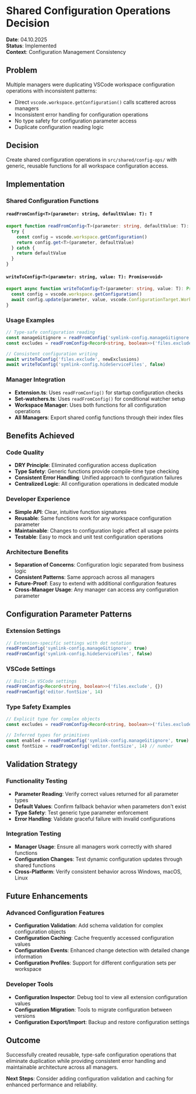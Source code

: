 # Shared Configuration Operations Decision

**Date**: 04.10.2025  
**Status**: Implemented  
**Context**: Configuration Management Consistency

## Problem

Multiple managers were duplicating VSCode workspace configuration operations with inconsistent patterns:

- Direct `vscode.workspace.getConfiguration()` calls scattered across managers
- Inconsistent error handling for configuration operations
- No type safety for configuration parameter access
- Duplicate configuration reading logic

## Decision

Create shared configuration operations in `src/shared/config-ops/` with generic, reusable functions for all workspace configuration access.

## Implementation

### Shared Configuration Functions

#### `readFromConfig<T>(parameter: string, defaultValue: T): T`

```typescript
export function readFromConfig<T>(parameter: string, defaultValue: T): T {
  try {
    const config = vscode.workspace.getConfiguration()
    return config.get<T>(parameter, defaultValue)
  } catch {
    return defaultValue
  }
}
```

#### `writeToConfig<T>(parameter: string, value: T): Promise<void>`

```typescript
export async function writeToConfig<T>(parameter: string, value: T): Promise<void> {
  const config = vscode.workspace.getConfiguration()
  await config.update(parameter, value, vscode.ConfigurationTarget.Workspace)
}
```

### Usage Examples

```typescript
// Type-safe configuration reading
const manageGitignore = readFromConfig('symlink-config.manageGitignore', true)
const excludes = readFromConfig<Record<string, boolean>>('files.exclude', {})

// Consistent configuration writing
await writeToConfig('files.exclude', newExclusions)
await writeToConfig('symlink-config.hideServiceFiles', false)
```

### Manager Integration

- **Extension.ts**: Uses `readFromConfig()` for startup configuration checks
- **Set-watchers.ts**: Uses `readFromConfig()` for conditional watcher setup
- **Workspace Manager**: Uses both functions for all configuration operations
- **All Managers**: Export shared config functions through their index files

## Benefits Achieved

### Code Quality

- **DRY Principle**: Eliminated configuration access duplication
- **Type Safety**: Generic functions provide compile-time type checking
- **Consistent Error Handling**: Unified approach to configuration failures
- **Centralized Logic**: All configuration operations in dedicated module

### Developer Experience

- **Simple API**: Clear, intuitive function signatures
- **Reusable**: Same functions work for any workspace configuration parameter
- **Maintainable**: Changes to configuration logic affect all usage points
- **Testable**: Easy to mock and unit test configuration operations

### Architecture Benefits

- **Separation of Concerns**: Configuration logic separated from business logic
- **Consistent Patterns**: Same approach across all managers
- **Future-Proof**: Easy to extend with additional configuration features
- **Cross-Manager Usage**: Any manager can access any configuration parameter

## Configuration Parameter Patterns

### Extension Settings

```typescript
// Extension-specific settings with dot notation
readFromConfig('symlink-config.manageGitignore', true)
readFromConfig('symlink-config.hideServiceFiles', false)
```

### VSCode Settings

```typescript
// Built-in VSCode settings
readFromConfig<Record<string, boolean>>('files.exclude', {})
readFromConfig('editor.fontSize', 14)
```

### Type Safety Examples

```typescript
// Explicit type for complex objects
const excludes = readFromConfig<Record<string, boolean>>('files.exclude', {})

// Inferred types for primitives
const enabled = readFromConfig('symlink-config.manageGitignore', true) // boolean
const fontSize = readFromConfig('editor.fontSize', 14) // number
```

## Validation Strategy

### Functionality Testing

- **Parameter Reading**: Verify correct values returned for all parameter types
- **Default Values**: Confirm fallback behavior when parameters don't exist
- **Type Safety**: Test generic type parameter enforcement
- **Error Handling**: Validate graceful failure with invalid configurations

### Integration Testing

- **Manager Usage**: Ensure all managers work correctly with shared functions
- **Configuration Changes**: Test dynamic configuration updates through shared functions
- **Cross-Platform**: Verify consistent behavior across Windows, macOS, Linux

## Future Enhancements

### Advanced Configuration Features

- **Configuration Validation**: Add schema validation for complex configuration objects
- **Configuration Caching**: Cache frequently accessed configuration values
- **Configuration Events**: Enhanced change detection with detailed change information
- **Configuration Profiles**: Support for different configuration sets per workspace

### Developer Tools

- **Configuration Inspector**: Debug tool to view all extension configuration values
- **Configuration Migration**: Tools to migrate configuration between versions
- **Configuration Export/Import**: Backup and restore configuration settings

## Outcome

Successfully created reusable, type-safe configuration operations that eliminate duplication while providing consistent error handling and maintainable architecture across all managers.

**Next Steps**: Consider adding configuration validation and caching for enhanced performance and reliability.
